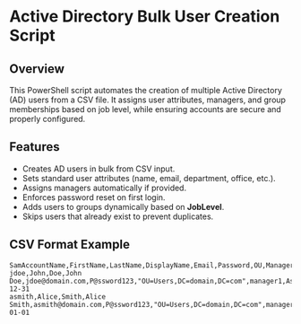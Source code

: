 # Active Directory Bulk User Creation Script

## Overview
This PowerShell script automates the creation of multiple Active Directory (AD) users from a CSV file. It assigns user attributes, managers, and group memberships based on job level, while ensuring accounts are secure and properly configured.

## Features
- Creates AD users in bulk from CSV input.
- Sets standard user attributes (name, email, department, office, etc.).
- Assigns managers automatically if provided.
- Enforces password reset on first login.
- Adds users to groups dynamically based on **JobLevel**.
- Skips users that already exist to prevent duplicates.

## CSV Format Example
```csv
SamAccountName,FirstName,LastName,DisplayName,Email,Password,OU,Manager,JobLevel,Department,Office,Title,Company,Description,Initials,AccountExpires
jdoe,John,Doe,John Doe,jdoe@domain.com,P@ssword123,"OU=Users,DC=domain,DC=com",manager1,Associate,IT,HeadOffice,Technician,Contoso,Support,J,D2025-12-31
asmith,Alice,Smith,Alice Smith,asmith@domain.com,P@ssword123,"OU=Users,DC=domain,DC=com",manager2,Manager,Finance,BranchOffice,Manager,Contoso,Finance,A,D2026-01-01
